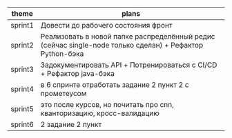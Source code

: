 
| theme   | plans                                                                                                    |
| ------- | -------------------------------------------------------------------------------------------------------- |
| sprint1 | Довести до рабочего состояния фронт                                                                      |
| sprint2 | Реализовать в новой папке распределённый редис (сейчас single-node только сделан) + Рефактор Python-бэка |
| sprint3 | Задокументировать API + Потренироваться с CI/CD + Рефактор java-бэка                                     |
| sprint4 | в 6 спринте отработать задание 2 пункт 2 с прометеусом                                                   |
| sprint5 | это после курсов, но почитать про cnn, кванторизацию, кросс-валидацию                                    |
| sprint6 | 2 задание 2 пункт                                                                                        |
